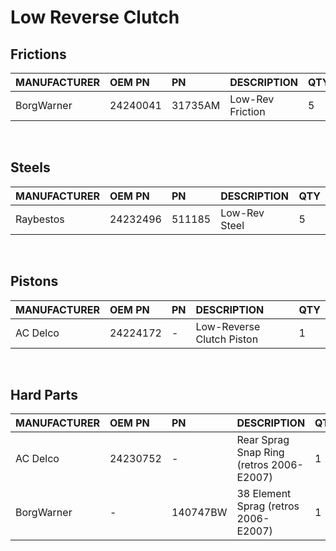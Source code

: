 # Low Reverse Clutch

## Frictions

| MANUFACTURER | OEM PN | PN | DESCRIPTION | QTY |
| :- | :- | :- | :- | :- |
| BorgWarner | 24240041 | 31735AM | Low-Rev Friction | 5 |

&nbsp;

## Steels

| MANUFACTURER | OEM PN | PN | DESCRIPTION | QTY |
| :- | :- | :- | :- | :- |
| Raybestos | 24232496 | 511185 | Low-Rev Steel | 5 |

&nbsp;

## Pistons

| MANUFACTURER | OEM PN | PN | DESCRIPTION | QTY |
| :- | :- | :- | :- | :- |
| AC Delco | 24224172 | - | Low-Reverse Clutch Piston | 1 |

&nbsp;

## Hard Parts

| MANUFACTURER | OEM PN | PN | DESCRIPTION | QTY |
| :- | :- | :- | :- | :- |
| AC Delco | 24230752 | - | Rear Sprag Snap Ring (retros 2006-E2007)| 1 |
| BorgWarner | - | 140747BW | 38 Element Sprag (retros 2006-E2007)| 1 |
